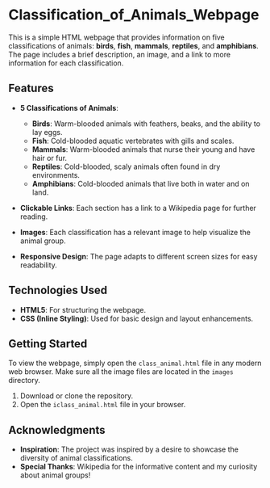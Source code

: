 # Classification_of_Animals_Webpage

This is a simple HTML webpage that provides information on five classifications of animals: **birds**, **fish**, **mammals**, **reptiles**, and **amphibians**. The page includes a brief description, an image, and a link to more information for each classification.

## Features
- **5 Classifications of Animals**: 
  - **Birds**: Warm-blooded animals with feathers, beaks, and the ability to lay eggs.
  - **Fish**: Cold-blooded aquatic vertebrates with gills and scales.
  - **Mammals**: Warm-blooded animals that nurse their young and have hair or fur.
  - **Reptiles**: Cold-blooded, scaly animals often found in dry environments.
  - **Amphibians**: Cold-blooded animals that live both in water and on land.
  
- **Clickable Links**: Each section has a link to a Wikipedia page for further reading.
- **Images**: Each classification has a relevant image to help visualize the animal group.
- **Responsive Design**: The page adapts to different screen sizes for easy readability.

## Technologies Used
- **HTML5**: For structuring the webpage.
- **CSS (Inline Styling)**: Used for basic design and layout enhancements.

## Getting Started
To view the webpage, simply open the `class_animal.html` file in any modern web browser. Make sure all the image files are located in the `images` directory.

1. Download or clone the repository.
2. Open the `iclass_animal.html` file in your browser.

## Acknowledgments
- **Inspiration**: The project was inspired by a desire to showcase the diversity of animal classifications.
- **Special Thanks**: Wikipedia for the informative content and my curiosity about animal groups!

